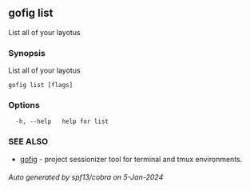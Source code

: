 ## gofig list

List all of your layotus

### Synopsis

List all of your layotus

```
gofig list [flags]
```

### Options

```
  -h, --help   help for list
```

### SEE ALSO

* [gofig](gofig.md)	 - project sessionizer tool for terminal and tmux environments.

###### Auto generated by spf13/cobra on 5-Jan-2024
